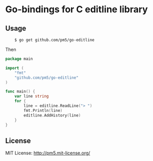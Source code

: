 # Go-bindings for C editline library

## Usage

        $ go get github.com/pm5/go-editline

Then

```Go
package main

import (
	"fmt"
	"github.com/pm5/go-editline"
)

func main() {
	var line string
	for {
		line = editline.ReadLine("> ")
		fmt.Println(line)
		editline.AddHistory(line)
	}
}
```

## License

MIT License: <http://pm5.mit-license.org/>
